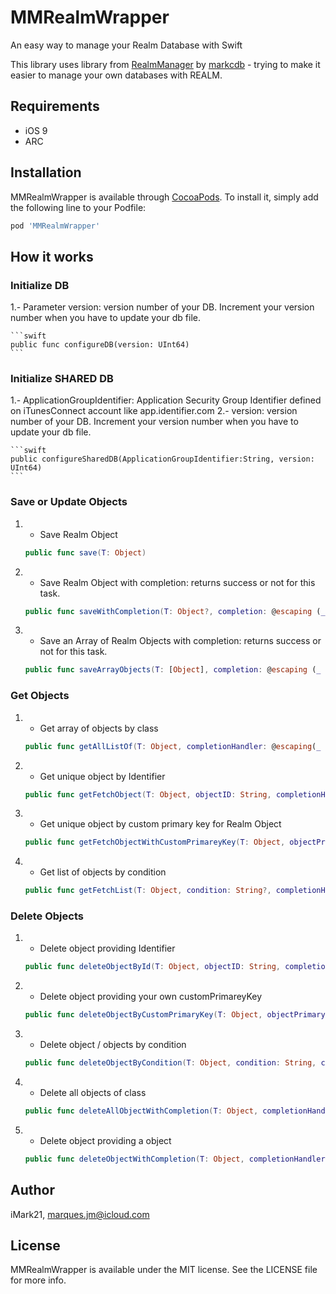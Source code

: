 # MMRealmWrapper
An easy way to manage your Realm Database with Swift

This library uses library from [RealmManager](https://github.com/markcdb/RealmManager) by [markcdb](https://github.com/markcdb) - trying to make it easier to manage your own databases with REALM. 

## Requirements

- iOS 9 
- ARC

## Installation

MMRealmWrapper is available through [CocoaPods](http://cocoapods.org). To install
it, simply add the following line to your Podfile:

```ruby
pod 'MMRealmWrapper'
```
## How it works

### Initialize DB

1.- Parameter version: version number of your DB. Increment your version number when you have to update your db file.

    ```swift
    public func configureDB(version: UInt64) 
    ```
    
### Initialize SHARED DB

1.- ApplicationGroupIdentifier: Application Security Group Identifier defined on iTunesConnect account like app.identifier.com
2.- version: version number of your DB. Increment your version number when you have to update your db file.

    ```swift 
    public configureSharedDB(ApplicationGroupIdentifier:String, version: UInt64)
    ```

### Save or Update Objects

1.  - Save Realm Object
    ```swift
    public func save(T: Object)
    ```
    
2.  - Save Realm Object with completion: returns success or not for this task.
    ```swift
    public func saveWithCompletion(T: Object?, completion: @escaping (_ success : Bool) -> Void) 
    ```
    
3.  - Save an Array of Realm Objects with completion: returns success or not for this task.
    ```swift
    public func saveArrayObjects(T: [Object], completion: @escaping (_ success : Bool) -> Void) 
    ```

### Get Objects

1.  - Get array of objects by class
    ```swift
    public func getAllListOf(T: Object, completionHandler: @escaping(_ result:[Object]) -> Void)
    ```
    
2.  - Get unique object by Identifier
    ```swift
    public func getFetchObject(T: Object, objectID: String, completionHandler: @escaping(_ result:Object?) -> Void)
    ```
    
3.  - Get unique object by custom primary key for Realm Object
    ```swift
    public func getFetchObjectWithCustomPrimareyKey(T: Object, objectPrimaryKey: String, objectPrimaryKeyValue: String, completionHandler: @escaping(_ result:Object?) -> Void)
    ```
    
4.  - Get list of objects by condition
    ```swift
    public func getFetchList(T: Object, condition: String?, completionHandler: @escaping(_ result:[Object]) -> Void)
    ```
    
### Delete Objects

1.  - Delete object providing Identifier
    ```swift
    public func deleteObjectById(T: Object, objectID: String, completionHandler: @escaping(_ success:Bool) -> Void)
    ```
    
2.  - Delete object providing your own customPrimareyKey
    ```swift
    public func deleteObjectByCustomPrimaryKey(T: Object, objectPrimaryKey: String, objectPrimaryKeyValue: String, completionHandler: @escaping(_ success:Bool) -> Void)
    ```
    
3.  - Delete object / objects by condition
    ```swift
    public func deleteObjectByCondition(T: Object, condition: String, completionHandler: @escaping(_ success:Bool) -> Void)
    ```
    
4.  - Delete all objects of class
    ```swift
    public func deleteAllObjectWithCompletion(T: Object, completionHandler: @escaping(_ success:Bool) -> Void)
    ```
    
5.  - Delete object providing a object
    ```swift
    public func deleteObjectWithCompletion(T: Object, completionHandler: @escaping(_ success:Bool) -> Void)
    ```

## Author

iMark21, marques.jm@icloud.com

## License

MMRealmWrapper is available under the MIT license. See the LICENSE file for more info.
